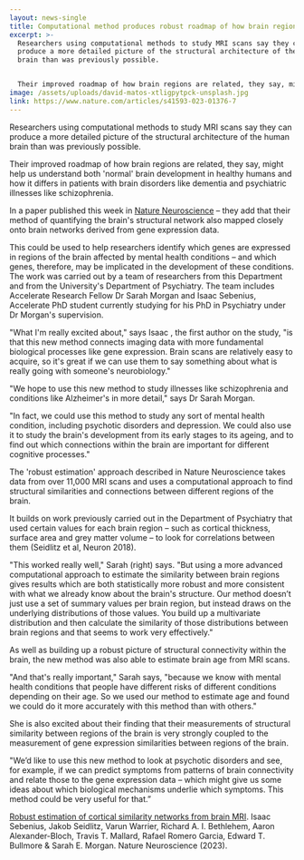 ```yaml
---
layout: news-single
title: Computational method produces robust roadmap of how brain regions are related
excerpt: >-
  Researchers using computational methods to study MRI scans say they can
  produce a more detailed picture of the structural architecture of the human
  brain than was previously possible.


  Their improved roadmap of how brain regions are related, they say, might help us understand both 'normal' brain development in healthy humans and how it differs in patients with brain disorders like dementia and psychiatric illnesses like schizophrenia.
image: /assets/uploads/david-matos-xtligpytpck-unsplash.jpg
link: https://www.nature.com/articles/s41593-023-01376-7
---
```

Researchers using computational methods to study MRI scans say they can produce a more detailed picture of the structural architecture of the human brain than was previously possible.


Their improved roadmap of how brain regions are related, they say, might help us understand both 'normal' brain development in healthy humans and how it differs in patients with brain disorders like dementia and psychiatric illnesses like schizophrenia.


In a paper published this week in [Nature Neuroscience](https://www.nature.com/articles/s41593-023-01376-7) – they add that their method of quantifying the brain's structural network also mapped closely onto brain networks derived from gene expression data.


This could be used to help researchers identify which genes are expressed in regions of the brain affected by mental health conditions – and which genes, therefore, may be implicated in the development of these conditions.
The work was carried out by a team of researchers from this Department and from the University's Department of Psychiatry. The team includes Accelerate Research Fellow Dr Sarah Morgan and Isaac Sebenius,  Accelerate PhD student currently studying for his PhD in Psychiatry under Dr Morgan's supervision. 

"What I'm really excited about," says Isaac , the first author on the study, "is that this new method connects imaging data with more fundamental biological processes like gene expression. Brain scans are relatively easy to acquire, so it's great if we can use them to say something about what is really going with someone's neurobiology."

"We hope to use this new method to study illnesses like schizophrenia and conditions like Alzheimer's in more detail," says Dr Sarah Morgan.

"In fact, we could use this method to study any sort of mental health condition, including psychotic disorders and depression. We could also use it to study the brain's development from its early stages to its ageing, and to find out which connections within the brain are important for different cognitive processes."

The 'robust estimation' approach described in Nature Neuroscience takes data from over 11,000 MRI scans and uses a computational approach to find structural similarities and connections between different regions of the brain.

It builds on work previously carried out in the Department of Psychiatry that used certain values for each brain region – such as cortical thickness, surface area and grey matter volume – to look for correlations between them (Seidlitz et al, Neuron 2018).

"This worked really well," Sarah (right) says. "But using a more advanced computational approach to estimate the similarity between brain regions gives results which are both statistically more robust and more consistent with what we already know about the brain's structure. Our method doesn’t just use a set of summary values per brain region, but instead draws on the underlying distributions of those values. You build up a multivariate distribution and then calculate the similarity of those distributions between brain regions and that seems to work very effectively."

As well as building up a robust picture of structural connectivity within the brain, the new method was also able to estimate brain age from MRI scans.

"And that's really important," Sarah says, "because we know with mental health conditions that people have different risks of different conditions depending on their age. So we used our method to estimate age and found we could do it more accurately with this method than with others."

She is also excited about their finding that their measurements of structural similarity between regions of the brain is very strongly coupled to the measurement of gene expression similarities between regions of the brain.

"We’d like to use this new method to look at psychotic disorders and see, for example, if we can predict symptoms from patterns of brain connectivity and relate those to the gene expression data – which might give us some ideas about which biological mechanisms underlie which symptoms. This method could be very useful for that.”

[Robust estimation of cortical similarity networks from brain MRI](https://www.nature.com/articles/s41593-023-01376-7). Isaac Sebenius, Jakob Seidlitz, Varun Warrier, Richard A. I. Bethlehem, Aaron Alexander-Bloch, Travis T. Mallard, Rafael Romero Garcia, Edward T. Bullmore & Sarah E. Morgan. Nature Neuroscience (2023).